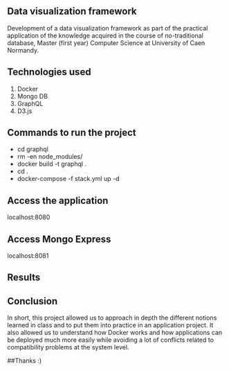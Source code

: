 ## Data visualization framework
Development of a data visualization framework as part of the practical application of the knowledge acquired in the course of no-traditional database, Master (first year) Computer Science at University of Caen Normandy.

## Technologies used
1) Docker
3) Mongo DB
4) GraphQL
5) D3.js

## Commands to run the project
- cd graphql
- rm -en node_modules/
- docker build -t graphql .
- cd .
- docker-compose -f stack.yml up -d

## Access the application
localhost:8080

## Access Mongo Express
localhost:8081

## Results

## Conclusion
In short, this project allowed us to approach in depth the different notions learned in class and to put them into practice in an application project. It also allowed us to understand how Docker works and how applications can be deployed much more easily while avoiding a lot of conflicts related to compatibility problems at the system level.

##Thanks :)
